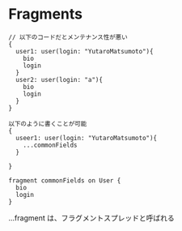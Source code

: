 # Fragments

```
// 以下のコードだとメンテナンス性が悪い
{
  user1: user(login: "YutaroMatsumoto"){
    bio
    login
  }
  user2: user(login: "a"){
    bio
    login
  }
}
```

```
以下のように書くことが可能
{
  useer1: user(login: "YutaroMatsumoto"){
    ...commonFields
  }

}

fragment commonFields on User {
  bio
  login
}
```

...fragment は、フラグメントスプレッドと呼ばれる

